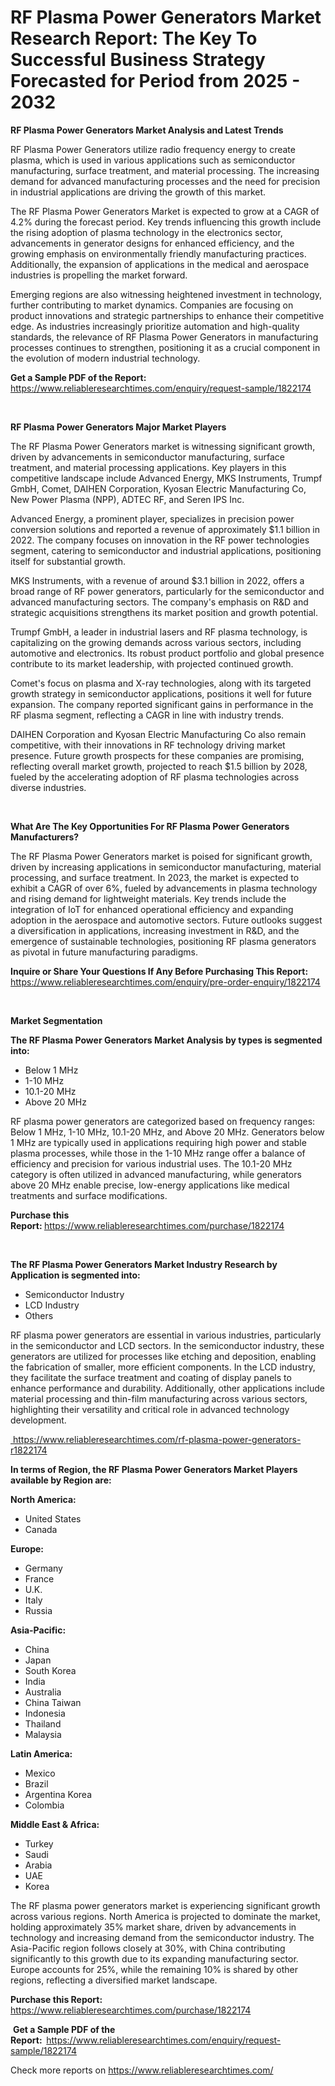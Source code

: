 <p><h1>RF Plasma Power Generators Market Research Report: The Key To Successful Business Strategy Forecasted for Period from 2025 - 2032</h1></p><p><strong>RF Plasma Power Generators Market Analysis and Latest Trends</strong></p>
<p><p>RF Plasma Power Generators utilize radio frequency energy to create plasma, which is used in various applications such as semiconductor manufacturing, surface treatment, and material processing. The increasing demand for advanced manufacturing processes and the need for precision in industrial applications are driving the growth of this market.</p><p>The RF Plasma Power Generators Market is expected to grow at a CAGR of 4.2% during the forecast period. Key trends influencing this growth include the rising adoption of plasma technology in the electronics sector, advancements in generator designs for enhanced efficiency, and the growing emphasis on environmentally friendly manufacturing practices. Additionally, the expansion of applications in the medical and aerospace industries is propelling the market forward. </p><p>Emerging regions are also witnessing heightened investment in technology, further contributing to market dynamics. Companies are focusing on product innovations and strategic partnerships to enhance their competitive edge. As industries increasingly prioritize automation and high-quality standards, the relevance of RF Plasma Power Generators in manufacturing processes continues to strengthen, positioning it as a crucial component in the evolution of modern industrial technology.</p></p>
<p><strong>Get a Sample PDF of the Report:&nbsp;</strong> <a href="https://www.reliableresearchtimes.com/enquiry/request-sample/1822174?utm_campaign=3219&utm_medium=2&utm_source=Github&utm_content=ia&utm_term=12042025&utm_id=rf-plasma-power-generators">https://www.reliableresearchtimes.com/enquiry/request-sample/1822174</a></p>
<p>&nbsp;</p>
<p><strong>RF Plasma Power Generators Major Market Players</strong></p>
<p><p>The RF Plasma Power Generators market is witnessing significant growth, driven by advancements in semiconductor manufacturing, surface treatment, and material processing applications. Key players in this competitive landscape include Advanced Energy, MKS Instruments, Trumpf GmbH, Comet, DAIHEN Corporation, Kyosan Electric Manufacturing Co, New Power Plasma (NPP), ADTEC RF, and Seren IPS Inc.</p><p>Advanced Energy, a prominent player, specializes in precision power conversion solutions and reported a revenue of approximately $1.1 billion in 2022. The company focuses on innovation in the RF power technologies segment, catering to semiconductor and industrial applications, positioning itself for substantial growth.</p><p>MKS Instruments, with a revenue of around $3.1 billion in 2022, offers a broad range of RF power generators, particularly for the semiconductor and advanced manufacturing sectors. The company's emphasis on R&D and strategic acquisitions strengthens its market position and growth potential.</p><p>Trumpf GmbH, a leader in industrial lasers and RF plasma technology, is capitalizing on the growing demands across various sectors, including automotive and electronics. Its robust product portfolio and global presence contribute to its market leadership, with projected continued growth.</p><p>Comet's focus on plasma and X-ray technologies, along with its targeted growth strategy in semiconductor applications, positions it well for future expansion. The company reported significant gains in performance in the RF plasma segment, reflecting a CAGR in line with industry trends.</p><p>DAIHEN Corporation and Kyosan Electric Manufacturing Co also remain competitive, with their innovations in RF technology driving market presence. Future growth prospects for these companies are promising, reflecting overall market growth, projected to reach $1.5 billion by 2028, fueled by the accelerating adoption of RF plasma technologies across diverse industries.</p></p>
<p>&nbsp;</p>
<p><strong>What Are The Key Opportunities For RF Plasma Power Generators Manufacturers?</strong></p>
<p><p>The RF Plasma Power Generators market is poised for significant growth, driven by increasing applications in semiconductor manufacturing, material processing, and surface treatment. In 2023, the market is expected to exhibit a CAGR of over 6%, fueled by advancements in plasma technology and rising demand for lightweight materials. Key trends include the integration of IoT for enhanced operational efficiency and expanding adoption in the aerospace and automotive sectors. Future outlooks suggest a diversification in applications, increasing investment in R&D, and the emergence of sustainable technologies, positioning RF plasma generators as pivotal in future manufacturing paradigms.</p></p>
<p><strong>Inquire or Share Your Questions If Any Before Purchasing This Report:</strong> <a href="https://www.reliableresearchtimes.com/enquiry/pre-order-enquiry/1822174?utm_campaign=3219&utm_medium=2&utm_source=Github&utm_content=ia&utm_term=12042025&utm_id=rf-plasma-power-generators">https://www.reliableresearchtimes.com/enquiry/pre-order-enquiry/1822174</a></p>
<p>&nbsp;</p>
<p><strong>Market Segmentation</strong></p>
<p><strong>The RF Plasma Power Generators Market Analysis by types is segmented into:</strong></p>
<p><ul><li>Below 1 MHz</li><li>1-10 MHz</li><li>10.1-20 MHz</li><li>Above 20 MHz</li></ul></p>
<p><p>RF plasma power generators are categorized based on frequency ranges: Below 1 MHz, 1-10 MHz, 10.1-20 MHz, and Above 20 MHz. Generators below 1 MHz are typically used in applications requiring high power and stable plasma processes, while those in the 1-10 MHz range offer a balance of efficiency and precision for various industrial uses. The 10.1-20 MHz category is often utilized in advanced manufacturing, while generators above 20 MHz enable precise, low-energy applications like medical treatments and surface modifications.</p></p>
<p><strong>Purchase this Report:&nbsp;</strong><a href="https://www.reliableresearchtimes.com/purchase/1822174?utm_campaign=3219&utm_medium=2&utm_source=Github&utm_content=ia&utm_term=12042025&utm_id=rf-plasma-power-generators">https://www.reliableresearchtimes.com/purchase/1822174</a></p>
<p>&nbsp;</p>
<p><strong>The RF Plasma Power Generators Market Industry Research by Application is segmented into:</strong></p>
<p><ul><li>Semiconductor Industry</li><li>LCD Industry</li><li>Others</li></ul></p>
<p><p>RF plasma power generators are essential in various industries, particularly in the semiconductor and LCD sectors. In the semiconductor industry, these generators are utilized for processes like etching and deposition, enabling the fabrication of smaller, more efficient components. In the LCD industry, they facilitate the surface treatment and coating of display panels to enhance performance and durability. Additionally, other applications include material processing and thin-film manufacturing across various sectors, highlighting their versatility and critical role in advanced technology development.</p></p>
<p><a href="https://www.reliableresearchtimes.com/rf-plasma-power-generators-r1822174?utm_campaign=3219&utm_medium=2&utm_source=Github&utm_content=ia&utm_term=12042025&utm_id=rf-plasma-power-generators">&nbsp;https://www.reliableresearchtimes.com/rf-plasma-power-generators-r1822174</a></p>
<p><strong>In terms of Region, the RF Plasma Power Generators Market Players available by Region are:</strong></p>
<p>
    <p> <strong> North America: </strong>
        <ul>
            <li>United States</li>
            <li>Canada</li>
        </ul>
        </p> 
    <p> <strong> Europe: </strong>
        <ul>
            <li>Germany</li>
            <li>France</li>
            <li>U.K.</li>
            <li>Italy</li>
            <li>Russia</li>
        </ul>
        </p> 
    <p> <strong> Asia-Pacific: </strong>
        <ul>
            <li>China</li>
            <li>Japan</li>
            <li>South Korea</li>
            <li>India</li>
            <li>Australia</li>
            <li>China Taiwan</li>
            <li>Indonesia</li>
            <li>Thailand</li>
            <li>Malaysia</li>
        </ul>
        </p> 
    <p> <strong> Latin America: </strong>
        <ul>
            <li>Mexico</li>
            <li>Brazil</li>
            <li>Argentina Korea</li>
            <li>Colombia</li>
        </ul>
        </p> 
    <p> <strong> Middle East & Africa: </strong>
        <ul>
            <li>Turkey</li>
            <li>Saudi</li>
            <li>Arabia</li>
            <li>UAE</li>
            <li>Korea</li>
        </ul>
    </p>
    </p>
<p><p>The RF plasma power generators market is experiencing significant growth across various regions. North America is projected to dominate the market, holding approximately 35% market share, driven by advancements in technology and increasing demand from the semiconductor industry. The Asia-Pacific region follows closely at 30%, with China contributing significantly to this growth due to its expanding manufacturing sector. Europe accounts for 25%, while the remaining 10% is shared by other regions, reflecting a diversified market landscape.</p></p>
<p><strong>Purchase this Report: </strong><a href="https://www.reliableresearchtimes.com/purchase/1822174?utm_campaign=3219&utm_medium=2&utm_source=Github&utm_content=ia&utm_term=12042025&utm_id=rf-plasma-power-generators">https://www.reliableresearchtimes.com/purchase/1822174</a></p>
<p>&nbsp;<strong>Get a Sample PDF of the Report:&nbsp;&nbsp;</strong><a href="https://www.reliableresearchtimes.com/enquiry/request-sample/1822174?utm_campaign=3219&utm_medium=2&utm_source=Github&utm_content=ia&utm_term=12042025&utm_id=rf-plasma-power-generators">https://www.reliableresearchtimes.com/enquiry/request-sample/1822174</a></p>
<p><strong></strong></p>
<p>Check more reports on <a href="https://www.reliableresearchtimes.com/?utm_campaign=3219&utm_medium=2&utm_source=Github&utm_content=ia&utm_term=12042025&utm_id=rf-plasma-power-generators">https://www.reliableresearchtimes.com/</a></p>